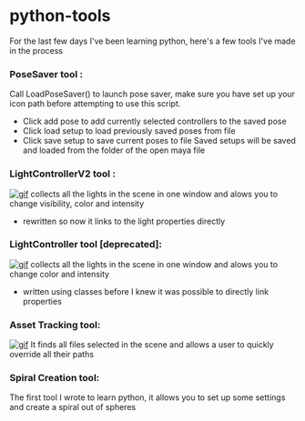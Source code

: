 # python-tools
For the last few days I've been learning python, here's a few tools I've made in the process

### PoseSaver tool :
Call LoadPoseSaver() to launch pose saver, 
make sure you have set up your icon path before attempting to use this script.
- Click add pose to add currently selected controllers to the saved pose
- Click load setup to load previously saved poses from file 
- Click save setup to save current poses to file
Saved setups will be saved and loaded from the folder of the open maya file

### LightControllerV2 tool :
<a href="http://imgur.com/WS5mWv1"><img src="http://imgur.com/WS5mWv1" title="gif"/></a>
collects all the lights in the scene in one window and alows you to change visibility, color and intensity
- rewritten so now it links to the light properties directly

### LightController tool [deprecated]:
<a href="http://imgur.com/a/Vdzlp"><img src="http://imgur.com/a/Vdzlp" title="gif"/></a>
collects all the lights in the scene in one window and alows you to change color and intensity
- written using classes before I knew it was possible to directly link properties

### Asset Tracking tool:
<a href="http://imgur.com/a/wf1Lm"><img src="http://imgur.com/a/wf1Lm" title="gif"/></a>
It finds all files selected in the scene and allows a user to quickly override all their paths


### Spiral Creation tool:
The first tool I wrote to learn python, it allows you to set up some settings and create a spiral out of spheres
